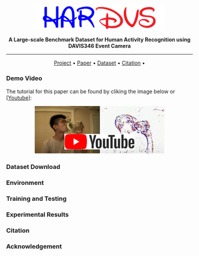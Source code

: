 <div align="center">

<img src="https://github.com/Event-AHU/HARDVS/blob/main/figures/HARDVS_logo.png" width="350px">
  
**A Large-scale Benchmark Dataset for Human Activity Recognition using DAVIS346 Event Camera**

------

<p align="center">
  <a href="#Project">Project</a> •
  <a href="https://arxiv.org/abs/2111.01998">Paper</a> • 
  <a href="#Dataset">Dataset</a> •
  <a href="#citation">Citation</a> •
</p>

</div>



### Demo Video 
The tutorial for this paper can be found by cliking the image below or [[Youtube](https://youtu.be/AgYjh-pfUT0)]: 
<p align="center">
  <a href="https://youtu.be/AgYjh-pfUT0">
    <img src="https://github.com/Event-AHU/HARDVS/blob/main/figures/dataset_logo.jpg" alt="HARDVS_DemoVideo" width="350px"/>
  </a>
</p>


### Dataset Download 

### Environment 

### Training and Testing 

### Experimental Results 

### Citation 

### Acknowledgement 



